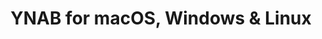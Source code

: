 ---
name: YNAB
url: 'https://app.youneedabudget.com'
category: Finance
title: 'YNAB for macOS, Windows & Linux'
key: ynab

---